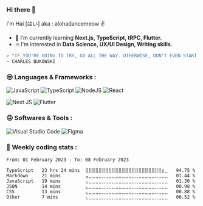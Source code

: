 ### Hi there 👋 
I'm Hai [はい] aka : alohadancemeow :v:

- 🚀 I’m currently learning **Next.js, TypeScript, tRPC, Flutter.**
- 🔥 I'm interested in **Data Science, UX/UI Design, Writing skills.**

```bash
> "IF YOU'RE GOING TO TRY, GO ALL THE WAY. OTHERWISE, DON'T EVEN START." 
― CHARLES BUKOWSKI
```

### :unamused: Languages & Frameworks :

![JavaScript](https://img.shields.io/badge/javascript-%23323330.svg?style=for-the-badge&logo=javascript&logoColor=%23F7DF1E)
![TypeScript](https://img.shields.io/badge/typescript-%23007ACC.svg?style=for-the-badge&logo=typescript&logoColor=white)
![NodeJS](https://img.shields.io/badge/node.js-6DA55F?style=for-the-badge&logo=node.js&logoColor=white)
![React](https://img.shields.io/badge/react-%2320232a.svg?style=for-the-badge&logo=react&logoColor=%2361DAFB)
<!-- ![React Native](https://img.shields.io/badge/react_native-%2320232a.svg?style=for-the-badge&logo=react&logoColor=%2361DAFB) -->
![Next JS](https://img.shields.io/badge/Next-black?style=for-the-badge&logo=next.js&logoColor=white)
![Flutter](https://img.shields.io/badge/Flutter-%2302569B.svg?style=for-the-badge&logo=Flutter&logoColor=white)

### :confounded: Softwares & Tools :

![Visual Studio Code](https://img.shields.io/badge/Visual%20Studio%20Code-0078d7.svg?style=for-the-badge&logo=visual-studio-code&logoColor=white)
![Figma](https://img.shields.io/badge/figma-%23F24E1E.svg?style=for-the-badge&logo=figma&logoColor=white)
<!-- ![Steam](https://img.shields.io/badge/steam-%23000000.svg?style=for-the-badge&logo=steam&logoColor=white) -->

### :sneezing_face: Weekly coding stats :

<!--START_SECTION:waka-->

```text
From: 01 February 2023 - To: 08 February 2023

TypeScript   23 hrs 24 mins  ⣿⣿⣿⣿⣿⣿⣿⣿⣿⣿⣿⣿⣿⣿⣿⣿⣿⣿⣿⣿⣿⣿⣿⣶⣀   94.75 %
Markdown     21 mins         ⣤⣀⣀⣀⣀⣀⣀⣀⣀⣀⣀⣀⣀⣀⣀⣀⣀⣀⣀⣀⣀⣀⣀⣀⣀   01.44 %
JavaScript   19 mins         ⣤⣀⣀⣀⣀⣀⣀⣀⣀⣀⣀⣀⣀⣀⣀⣀⣀⣀⣀⣀⣀⣀⣀⣀⣀   01.30 %
JSON         14 mins         ⣄⣀⣀⣀⣀⣀⣀⣀⣀⣀⣀⣀⣀⣀⣀⣀⣀⣀⣀⣀⣀⣀⣀⣀⣀   00.98 %
CSS          13 mins         ⣄⣀⣀⣀⣀⣀⣀⣀⣀⣀⣀⣀⣀⣀⣀⣀⣀⣀⣀⣀⣀⣀⣀⣀⣀   00.88 %
Other        7 mins          ⣄⣀⣀⣀⣀⣀⣀⣀⣀⣀⣀⣀⣀⣀⣀⣀⣀⣀⣀⣀⣀⣀⣀⣀⣀   00.52 %
```

<!--END_SECTION:waka-->
